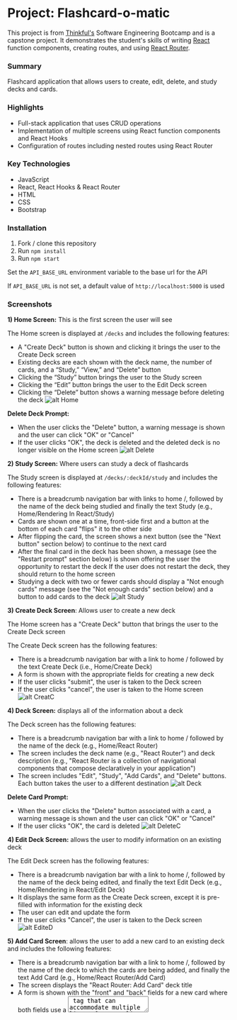 # Project: Flashcard-o-matic

This project is from [Thinkful's](https://www.thinkful.com/bootcamp/web-development/) Software Engineering Bootcamp and is a capstone project. It demonstrates the student's skills of writing [React](https://reactjs.org/) function components, creating routes, and using [React Router](https://reactrouter.com/).


### Summary

Flashcard application that allows users to create, edit, delete, and study decks and cards.

### Highlights

* Full-stack application that uses CRUD operations
* Implementation of multiple screens using React function components and React Hooks
* Configuration of routes including nested routes using React Router

### Key Technologies 

* JavaScript
* React, React Hooks & React Router
* HTML
* CSS
* Bootstrap

### Installation

1. Fork / clone this repository
2. Run `npm install`
3. Run `npm start`

Set the `API_BASE_URL` environment variable to the base url for the API

If `API_BASE_URL` is not set, a default value of `http://localhost:5000` is used

### Screenshots 

<strong>1) Home Screen:</strong> This is the first screen the user will see

The Home screen is displayed at ```/decks``` and includes the following features: 
- A "Create Deck" button is shown and clicking it brings the user to the Create Deck screen
- Existing decks are each shown with the deck name, the number of cards, and a “Study,” “View,” and “Delete” button
- Clicking the “Study” button brings the user to the Study screen
- Clicking the “Edit” button brings the user to the Edit Deck screen
- Clicking the “Delete” button shows a warning message before deleting the deck
![alt Home](https://github.com/nsuami/Flashcard-o-matic/blob/main/src/img/Home.png) 

<strong>Delete Deck Prompt:</strong>

- When the user clicks the "Delete" button, a warning message is shown and the user can click "OK" or "Cancel" 
- If the user clicks "OK", the deck is deleted and the deleted deck is no longer visible on the Home screen
![alt Delete](https://github.com/nsuami/Flashcard-o-matic/blob/main/src/img/Delete.png) 


<strong>2) Study Screen:</strong> Where users can study a deck of flashcards

The Study screen is displayed at ```/decks/:deckId/study``` and includes the following features:
- There is a breadcrumb navigation bar with links to home /, followed by the name of the deck being studied and finally the text Study (e.g., Home/Rendering In React/Study)
- Cards are shown one at a time, front-side first and a button at the bottom of each card "flips" it to the other side
- After flipping the card, the screen shows a next button (see the "Next button" section below) to continue to the next card
- After the final card in the deck has been shown, a message (see the "Restart prompt" section below) is shown offering the user the opportunity to restart the deck
If the user does not restart the deck, they should return to the home screen
- Studying a deck with two or fewer cards should display a "Not enough cards" message (see the "Not enough cards" section below) and a button to add cards to the deck
![alt Study](https://github.com/nsuami/Flashcard-o-matic/blob/main/src/img/Study.png) 


<strong>3) Create Deck Screen</strong>: Allows user to create a new deck

The Home screen has a "Create Deck" button that brings the user to the Create Deck screen 

The Create Deck screen has the following features:
- There is a breadcrumb navigation bar with a link to home / followed by the text Create Deck (i.e., Home/Create Deck)
- A form is shown with the appropriate fields for creating a new deck
- If the user clicks "submit", the user is taken to the Deck screen
- If the user clicks "cancel", the user is taken to the Home screen
![alt CreatC](https://github.com/nsuami/Flashcard-o-matic/blob/main/src/img/CreatC.png)


<strong>4) Deck Screen:</strong> displays all of the information about a deck

The Deck screen has the following features:
- There is a breadcrumb navigation bar with a link to home / followed by the name of the deck (e.g., Home/React Router)
- The screen includes the deck name (e.g., "React Router") and deck description (e.g., "React Router is a collection of navigational components that compose declaratively in your application")
- The screen includes "Edit", "Study", "Add Cards", and "Delete" buttons. Each button takes the user to a different destination
![alt Deck](https://github.com/nsuami/Flashcard-o-matic/blob/main/src/img/Deck.png)


<strong>Delete Card Prompt:</strong>
- When the user clicks the "Delete" button associated with a card, a warning message is shown and the user can click "OK" or "Cancel"
- If the user clicks "OK", the card is deleted
![alt DeleteC](https://github.com/nsuami/Flashcard-o-matic/blob/main/src/img/DeleteC.png)


<strong>4) Edit Deck Screen:</strong> allows the user to modify information on an existing deck

The Edit Deck screen has the following features:
- There is a breadcrumb navigation bar with a link to home /, followed by the name of the deck being edited, and finally the text Edit Deck (e.g., Home/Rendering in React/Edit Deck)
- It displays the same form as the Create Deck screen, except it is pre-filled with information for the existing deck
- The user can edit and update the form
- If the user clicks "Cancel", the user is taken to the Deck screen
![alt EditeD](https://github.com/nsuami/Flashcard-o-matic/blob/main/src/img/EditeD.png)


<strong>5) Add Card Screen</strong>: allows the user to add a new card to an existing deck and includes the following features:
- There is a breadcrumb navigation bar with a link to home /, followed by the name of the deck to which the cards are being added, and finally the text Add Card (e.g., Home/React Router/Add Card)
- The screen displays the "React Router: Add Card" deck title
- A form is shown with the "front" and "back" fields for a new card where both fields use a <textarea> tag that can accommodate multiple lines of text.
- If the user clicks "Save", a new card is created and associated with the relevant deck. Then the form is cleared and the process for adding a card is restarted
- If the user clicks "Done", the user is taken to the Deck screen
 ![alt AddC](https://github.com/nsuami/Flashcard-o-matic/blob/main/src/img/AddC.png)

  
<strong>6) Edit Card Screen:</strong> allows the user to modify information on an existing card and has the following features:
- There is a breadcrumb navigation bar with a link to home /, followed by the name of the deck of which the edited card is a member, and finally the text Edit Card :cardId (e.g., Home/Deck React Router/Edit Card 4)
- It displays the same form as the Add Card screen, except it is pre-filled with information for the existing card. It can be edited and updated
- If the user clicks on either "Save" or "Cancel", the user is taken to the Deck screen
 ![alt EditeC](https://github.com/nsuami/Flashcard-o-matic/blob/main/src/img/EditeC.png)

